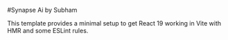 #Synapse Ai by Subham

This template provides a minimal setup to get React 19 working in Vite with HMR and some ESLint rules.